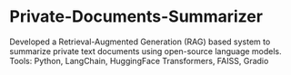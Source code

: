 # Private-Documents-Summarizer
Developed a Retrieval-Augmented Generation (RAG)  based system to summarize private text documents  using open-source language models. Tools: Python, LangChain, HuggingFace Transformers,  FAISS, Gradio
